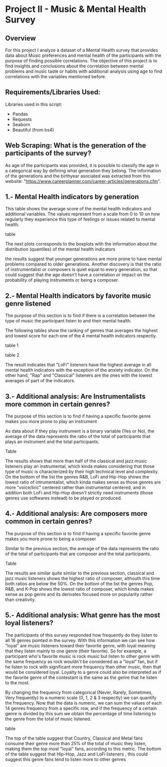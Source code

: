 # Project II - Music & Mental Health Survey 

## Overview

For this project I analyze a dataset of a Mental Health survey that provides data about Music preferences and mental health of the participants with the purpose of finding possible correlations. The objective of this project is to find insights and conclusions about the correlation between mental problems and music taste or habits with additional analysis using age to find correlations with the variables mentioned before.

## Requirements/Libraries Used:

Libraries used in this script:
- Pandas
- Requests
- Seaborn
- Beautiful (from bs4)

## Web Scraping: What is the generation of the participants of the survey?

As age of the participants was provided, it is possible to classify the age in a categorical way by defining what generation they belong. The information of the generations and the birthyear asociated was extracted from this website: "https://www.careerplanner.com/career-articles/generations.cfm". 


## 1.- Mental Health indicators by generation

This table shows the average score of the mental health indicators and additional variables. The values represent from a scale from 0 to 10 on how regularly they experience this type of feelings or issues related to mental health. 

table

The next plots corresponds to the boxplots with the information about the distribution (quantiles) of the mental health indicators 

the results suggest that younger generations are more prone to have mental problems compared to older generations. Another discovery is that the ratio of instrumentalist or composers is quiet equal to every generation, so that could suggest that the age doesn't have a correlation or impact on the probability of playing instruments or being a composer.




## 2.- Mental Health indicators by favorite music genre listened

The purpose of this section is to find if there is a correlation between the type of music the participant listen to and their mental health. 

The following tables show the ranking of genres that averages the highest and lowest score for each one of the 4 mental health indicators respectly. 

table 1

table 2

The result indicates that "LoFi" listeners have the highest average in all mental health indicators with the exception of the anxiety indicator. On the other hand, "Rap" and "Classical" listeners are the ones with the lowest averages of part of the indicators. 

## 3.- Additional analysis: Are Instrumentalists more common in certain genres?

The purpose of this section is to find if having a specific favorite genre makes you more prone to play an instrument

As data about if they play instrument is a binary variable (Yes or No), the average of the data represents the ratio of the total of participants that plays an instrument and the total participants. 

Table

The results shows that more than half of the classical and jazz music listeners play an instrumental, which kinda makes considering that those type of music is characterized by their high technical level and complexity. On the bottom of the list the genres R&B, LoFi and Hip-Hop shows the lowest ratio of intrumentalist, which kinda makes sense as those genres are more "voice/liric" centered rather than instrumental centered, and in addition both LoFi and Hip-Hop doesn't strictly need instruments (those genres use softwares instead) to be played or produced.



## 4.- Additional analysis: Are composers more common in certain genres?


The purpose of this section is to find if having a specific favorite genre makes you more prone to being a composer

Similar to the previous section, the average of the data represents the ratio of the total of participants that are composer and the total participants. 

Table

The results are similar quite similar to the previous section, classical and jazz music listeners shows the highest ratio of composer, althouth this time both ratios are below the 50%. On the bottom of the list the genres Pop, R&B, and K-Pop shows the lowest ratio of composer, which kinda makes sense as pop genre and its derivates focused more on popularity rather than creativity.



## 5.- Additional analysis: What genre has the most loyal listeners?

The participants of this survey responded how frequently do they listen to all 16 genres pointed in the survey. With this information we can see how "loyal" are music listeners toward their favorite genre, with loyal meaning that they listen mainly to one genre (their favorite). So for example, a participant who's favorite music is rock music but listen to other genre with the same frequency as rock wouldn't be considered as a "loyal" fan, but if he listen to rock with significant more frequency than other music, then that would be considered loyal. Loyalty to a genre could also be interpreted as if the favorite genre of the contestant is the same as the genre that he listen to the most.

By changing the frequency from categorical (Never, Rarely, Sometimes, Very frequently) to a numeric scale (0, 1, 2 & 3 respectly) we can quantify the frequency. Now that the data is numeric, we can sum the values of each 14 genres frequency from a specific row, and if the frequency of a certain genre is divided by this sum we obtain the percentage of time listening to the genre from the total of music listened. 

table

The top of the table suggest that Country, Classical and Metal fans consume their genre more than 25% of the total of music they listen, making them the top most "loyal" fans, according to this metric. The bottom of the table suggest that Hip-Hop, Jazz and LoFi listeners , this could suggest this genre fans tend to listen more to other genres





















